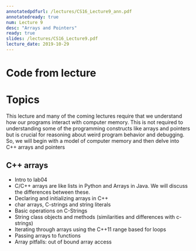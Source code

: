 ```yaml
---
annotatedpdfurl: /lectures/CS16_Lecture9_ann.pdf
annotatedready: true
num: Lecture 9
desc: "Arrays and Pointers"
ready: true
slides: /lectures/CS16_Lecture9.pdf
lecture_date: 2019-10-29
---
```

# Code from lecture


# Topics
This lecture and many of the coming lectures require that we understand how our programs interact with computer memory. This is not required to understanding some of the programming constructs like arrays and pointers but is crucial for reasoning about weird program behavior and debugging. So, we will begin with a model of computer memory and then delve into C++ arrays and pointers


## C++ arrays
* Intro to lab04
* C/C++ arrays are like lists in Python and Arrays in Java. We will discuss the differences between these.
* Declaring and initializing arrays in C++
* char arrays, C-strings and string literals
* Basic operations on C-Strings 
* String class objects and methods (similarities and differences with c-strings)
* Iterating through arrays using the C++11 range based for loops
* Passing arrays to functions
* Array pitfalls: out of bound array access


